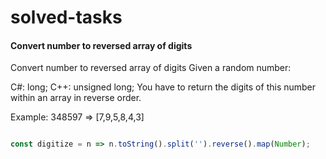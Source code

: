 # solved-tasks

#### Convert number to reversed array of digits
     
 Convert number to reversed array of digits
 Given a random number:
 
 C#: long;
 C++: unsigned long;
 You have to return the digits of this number within an array in reverse order.
 
 Example:
 348597 => [7,9,5,8,4,3]

  
   
   
```javascript

const digitize = n => n.toString().split('').reverse().map(Number);







```

